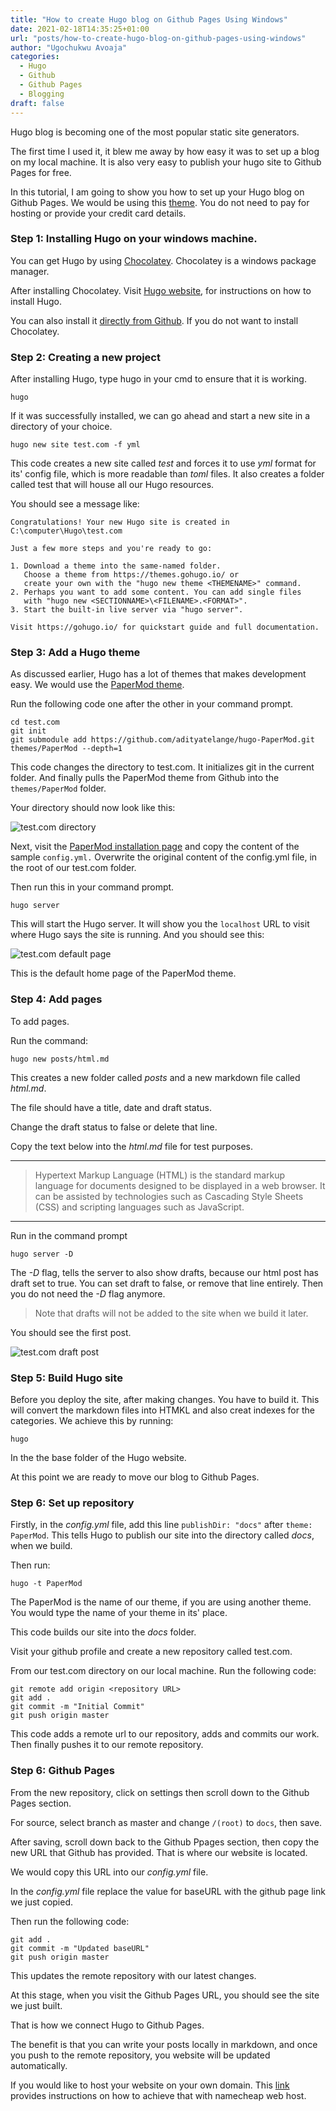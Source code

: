 ```yaml
---
title: "How to create Hugo blog on Github Pages Using Windows"
date: 2021-02-18T14:35:25+01:00
url: "posts/how-to-create-hugo-blog-on-github-pages-using-windows"
author: "Ugochukwu Avoaja"
categories:
  - Hugo
  - Github
  - Github Pages
  - Blogging
draft: false
---
```


Hugo blog is becoming one of the most popular static site generators.

The first time I used it, it blew me away by how easy it was to set up a blog on my local machine. It is also very easy to publish your hugo site to Github Pages for free.

In this tutorial, I am going to show you how to set up your Hugo blog on Github Pages. We would be using this [theme](https://themes.gohugo.io/hugo-papermod/). You do not need to pay for hosting or provide your credit card details.


### Step 1: Installing Hugo on your windows machine.
You can get Hugo by using [Chocolatey](https://chocolatey.org/install). Chocolatey is a windows package manager.

After installing Chocolatey. Visit [Hugo website](https://gohugo.io/getting-started/installing/#chocolatey-windows), for instructions on how to install Hugo.

You can also install it [directly from Github](https://gohugo.io/getting-started/installing/#source). If you do not want to install Chocolatey.


### Step 2: Creating a new project
After installing Hugo, type hugo in your cmd to ensure that it is working.
```
hugo
```
If it was successfully installed, we can go ahead and start a new site in a directory of your choice.

```
hugo new site test.com -f yml
```

This code creates a new site called *test* and forces it to use *yml* format for its' config file, which is more readable than *toml* files. 
It also creates a folder called test that will house all our Hugo resources.

You should see a message like:

```
Congratulations! Your new Hugo site is created in C:\computer\Hugo\test.com

Just a few more steps and you're ready to go:

1. Download a theme into the same-named folder.
   Choose a theme from https://themes.gohugo.io/ or
   create your own with the "hugo new theme <THEMENAME>" command.
2. Perhaps you want to add some content. You can add single files
   with "hugo new <SECTIONNAME>\<FILENAME>.<FORMAT>".
3. Start the built-in live server via "hugo server".

Visit https://gohugo.io/ for quickstart guide and full documentation.
```


### Step 3: Add a Hugo theme
As discussed earlier, Hugo has a lot of themes that makes development easy. We would use the [PaperMod theme](https://themes.gohugo.io/hugo-papermod/).

Run the following code one after the other in your command prompt.

```
cd test.com
git init
git submodule add https://github.com/adityatelange/hugo-PaperMod.git themes/PaperMod --depth=1
```

This code changes the directory to test.com.
It initializes git in the current folder.
And finally pulls the PaperMod theme from Github into the ```themes/PaperMod``` folder.

Your directory should now look like this:

![test.com directory](/img/test.com_directory.png)

Next, visit the [PaperMod installation page](https://github.com/adityatelange/hugo-PaperMod/wiki/Installation#sample-configyml) and copy the content of the sample ```config.yml.```
Overwrite the original content of the config.yml file, in the root of our test.com folder.

Then run this in your command prompt.
```
hugo server
```
This will start the Hugo server. It will show you the ```localhost``` URL to visit where Hugo says the site is running. And you should see this:

![test.com default page](/img/test.com_default_page.png)

This is the default home page of the PaperMod theme.

### Step 4: Add pages
To add pages.

Run the command:
```
hugo new posts/html.md
```

This creates a new folder called *posts* and a new markdown file called *html.md*.

The file should have a title, date and draft status.

Change the draft status to false or delete that line.

Copy the text below into the *html.md* file for test purposes.

---

> Hypertext Markup Language (HTML) is the standard markup language for documents designed to be displayed in a web browser. It can be assisted by technologies such as Cascading Style Sheets (CSS) and scripting languages such as JavaScript.

---

Run in the command prompt

```
hugo server -D
```

The *-D* flag, tells the server to also show drafts, because our html post has draft set to true. You can set draft to false, or remove that line entirely. Then you do not need the 
*-D* flag anymore. 

> Note that drafts will not be added to the site when we build it later.

You should see the first post.

![test.com draft post](/img/test.com_draft_post.png)

### Step 5: Build Hugo site
Before you deploy the site, after making changes. You have to build it. This will convert the markdown files into HTMKL and also creat indexes for the categories. We achieve this by running:

```hugo```

In the the base folder of the Hugo website.

At this point we are ready to move our blog to Github Pages.

### Step 6: Set up repository

Firstly, in the *config.yml* file, add this line ```publishDir: "docs"``` after ```theme: PaperMod```. This tells Hugo to publish our 
site into the directory called *docs*, when we build.

Then run:

```
hugo -t PaperMod
```
The PaperMod is the name of our theme, if you are using another theme. You would type the name of your theme in its' place.

This code builds our site into the *docs* folder.

Visit your github profile and create a new repository called test.com.

From our test.com directory on our local machine.
Run the following code:

```
git remote add origin <repository URL>
git add .
git commit -m "Initial Commit"
git push origin master
```

This code adds a remote url to our repository, adds and commits our work. Then finally pushes it to our remote repository.

### Step 6: Github Pages

From the new repository, click on settings then scroll down to the Github Pages section.

For source, select branch as master and change ```/(root)``` to ```docs```, then save.

After saving, scroll down back to the Github Ppages section, then copy the new URL that Github has provided. That is where our website is located.

We would copy this URL into our *config.yml* file.

In the *config.yml* file replace the value for baseURL with the github page link we just copied.

Then run the following code:

```
git add .
git commit -m "Updated baseURL"
git push origin master
```
This updates the remote repository with our latest changes.

At this stage, when you visit the Github Pages URL, you should see the site we just built.

That is how we connect Hugo to Github Pages.

The benefit is that you can write your posts locally in markdown, and once you push to the remote repository, you website will be updated automatically.

If you would like to host your website on your own domain. This [link](https://www.namecheap.com/support/knowledgebase/article.aspx/9645/2208/how-do-i-link-my-domain-to-github-pages/) provides instructions on how to achieve that with namecheap web host.